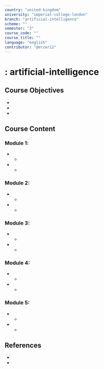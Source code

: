```yaml
---
country: "united-kingdom"
university: "imperial-college-london"
branch: "artificial-intelligence"
scheme: ""
semester: "2"
course_code: ""
course_title: ""
language: "english"
contributor: "@erzer12"
---
```

# : artificial-intelligence

## Course Objectives
* 
* 
* 

## Course Content
### Module 1: 
* 
  - 
* 
  - 

### Module 2: 
* 
  - 
* 
  - 

### Module 3: 
* 
  - 
* 
  - 

### Module 4: 
* 
  - 
* 
  - 

### Module 5: 
* 
  - 
* 
  - 

## References
* 
* 
